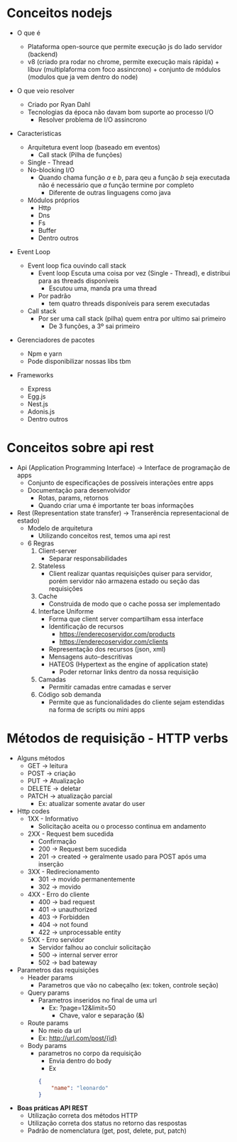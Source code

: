 # Conceitos nodejs
- O que é
    - Plataforma open-source que permite execução js do lado servidor (backend)
    - v8 (criado pra rodar no chrome, permite execução mais rápida) + libuv (multiplaforma com foco assincrono) + conjunto de módulos (modulos que ja vem dentro do node)

- O que veio resolver
    - Criado por Ryan Dahl
    - Tecnologias da época não davam bom suporte ao processo I/O
        - Resolver problema de I/O assincrono

- Caracteristicas
    - Arquitetura event loop (baseado em eventos)
        - Call stack (Pilha de funções)
    - Single - Thread
    - No-blocking I/O
        - Quando chama função *a* e *b*, para qeu a função *b* seja executada não é necessário que *a* função termine por completo
            - Diferente de outras linguagens como java
    - Módulos próprios
        - Http
        - Dns
        - Fs
        - Buffer
        - Dentro outros

- Event Loop
    - Event loop fica ouvindo call stack
        - Event loop Escuta uma coisa por vez (Single - Thread), e distribui para as threads disponíveis
            - Escutou uma, manda pra uma thread
        - Por padrão
            - tem quatro threads disponíveis para serem executadas
    - Call stack
        - Por ser uma call stack (pilha) quem entra por ultimo sai primeiro
            - De 3 funções, a 3º sai primeiro

- Gerenciadores de pacotes
    - Npm e yarn
    - Pode disponibilizar nossas libs tbm

- Frameworks
    - Express
    - Egg.js
    - Nest.js
    - Adonis.js
    - Dentro outros

# Conceitos sobre api rest  
- Api (Application Programming Interface) -> Interface de programação de apps
    - Conjunto de especificações de possíveis interações entre apps
    - Documentação para desenvolvidor
        - Rotas, params, retornos
        - Quando criar uma é importante ter boas informações
- Rest (Representation state transfer) -> Transerência representacional de estado)
    - Modelo de arquitetura
        - Utilizando conceitos rest, temos uma api rest
    - 6 Regras
        1. Client-server
            - Separar responsabilidades
        2. Stateless
            - Client realizar quantas requisições quiser para servidor, porém servidor não armazena estado ou seção das requisições
        3. Cache
            - Construida de modo que o cache possa ser implementado
        4. Interface Uniforme
            - Forma que client server compartilham essa interface
            - Identificação de recursos
                - https://enderecoservidor.com/products
                - https://enderecoservidor.com/clients
            - Representação dos recursos (json, xml)
            - Mensagens auto-descritivas
            - HATEOS (Hypertext as the engine of application state) 
                - Poder retornar links dentro da nossa requisição
        5. Camadas
            - Permitir camadas entre camadas e server
        6. Código sob demanda
            - Permite que as funcionalidades do cliente sejam estendidas na forma de scripts ou mini apps

# Métodos de requisição - HTTP verbs
- Alguns métodos
    - GET -> leitura
    - POST -> criação
    - PUT -> Atualização
    - DELETE -> deletar
    - PATCH -> atualização parcial
        - Ex: atualizar somente avatar do user
- Http codes
    - 1XX - Informativo
        - Solicitação aceita ou o processo continua em andamento
    - 2XX - Request bem sucedida
        - Confirmação
        - 200 -> Request bem sucedida
        - 201 -> created -> geralmente usado para POST após uma inserção
    - 3XX - Redirecionamento
        - 301 -> movido permanentemente
        - 302 -> movido
    - 4XX - Erro do cliente
        - 400 -> bad request
        - 401 -> unauthorized
        - 403 -> Forbidden
        - 404 -> not found
        - 422 -> unprocessable entity
    - 5XX - Erro servidor
        - Servidor falhou ao concluir solicitação
        - 500 -> internal server error
        - 502 -> bad bateway
- Parametros das requisições
    - Header params
        - Parametros que vão no cabeçalho (ex: token, controle seção)
    - Query params
        - Parametros inseridos no final de uma url
            - Ex: ?page=12&limit=50
                - Chave, valor e separação (&)
    - Route params
        - No meio da url
        - Ex: http://url.com/post/{id}
    - Body params
        - parametros no corpo da requisição
            - Envia dentro do body
            - Ex
            ```json
            {
                "name": "leonardo"
            }
            ```
- **Boas práticas API REST**
    - Utilização correta dos métodos HTTP
    - Utilização correta dos status no retorno das respostas
    - Padrão de nomenclatura (get, post, delete, put, patch)